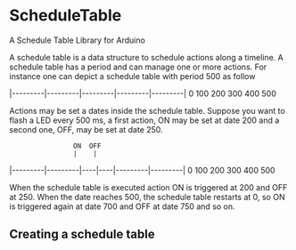 # ScheduleTable

A Schedule Table Library for Arduino

A schedule table is a data structure to schedule actions along a timeline.
A schedule table has a period and can manage one or more actions.
For instance one can depict a schedule table with period 500 as follow

|---------|---------|---------|---------|---------|
0        100       200       300       400       500

Actions may be set a dates inside the schedule table.
Suppose you want to flash a LED every 500 ms, a first action, ON may be set
at date 200 and a second one, OFF, may be set at date 250.

                    ON  OFF 
                    |    |
|---------|---------|----|----|---------|---------|
0        100       200       300       400       500

When the schedule table is executed action ON is triggered at 200 and OFF at
250. When the date reaches 500, the schedule table restarts at 0, so ON is
triggered again at date 700 and OFF at date 750 and so on.

## Creating a schedule table

